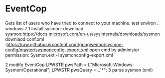 # EventCop
Gets list of users who have tried to connect to your machine.
test environ：windows 7 
1 install sysmon:
download sysmon:https://docs.microsoft.com/en-us/sysinternals/downloads/sysmon
downlaod conf.xml :https://raw.githubusercontent.com/gongwenbo/sysmon-config/master/sysmonconfig-export.xml 
open cmd by administor permission: Sysmon.ext -i sysmonconfig-export.xml

2 modify EventCop
    LPWSTR pwsPath = L"Microsoft-Windows-Sysmon/Operational";
    LPWSTR pwsQuery = L"*";
3 parse sysmon (xml) 

